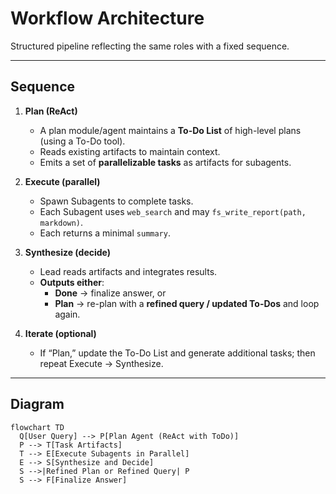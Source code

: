 # Workflow Architecture

Structured pipeline reflecting the same roles with a fixed sequence.

---

## Sequence

1. **Plan (ReAct)**
   - A plan module/agent maintains a **To-Do List** of high-level plans (using a To-Do tool).
   - Reads existing artifacts to maintain context.
   - Emits a set of **parallelizable tasks** as artifacts for subagents.

2. **Execute (parallel)**
   - Spawn Subagents to complete tasks.
   - Each Subagent uses `web_search` and may `fs_write_report(path, markdown)`.
   - Each returns a minimal `summary`.

3. **Synthesize (decide)**
   - Lead reads artifacts and integrates results.
   - **Outputs either**:
     - **Done** → finalize answer, or
     - **Plan** → re-plan with a **refined query / updated To-Dos** and loop again.

4. **Iterate (optional)**
   - If “Plan,” update the To-Do List and generate additional tasks; then repeat Execute → Synthesize.

---

## Diagram

```mermaid
flowchart TD
  Q[User Query] --> P[Plan Agent (ReAct with ToDo)]
  P --> T[Task Artifacts]
  T --> E[Execute Subagents in Parallel]
  E --> S[Synthesize and Decide]
  S -->|Refined Plan or Refined Query| P
  S --> F[Finalize Answer]
